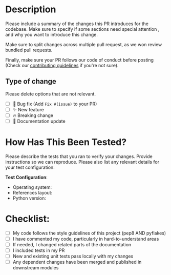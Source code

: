 # Description

Please include a summary of the changes this PR introduces for the codebase. Make sure to specify if some sections need special attention
, and why you want to introduce this change.

Make sure to split changes across multiple pull request, as we won review  bundled pull requests.

Finally, make sure your PR follows our code of conduct before posting (Check our [contributing guidelines](CONTRIBUTING.md) if you're not sure).

## Type of change

Please delete options that are not relevant.

- [ ] :bug: Bug fix (Add `Fix #(issue)` to your PR)
- [ ] :sparkles: New feature
- [ ] :fire: Breaking change
- [ ] :memo: Documentation update

# How Has This Been Tested?

Please describe the tests that you ran to verify your changes. Provide instructions so we can reproduce. Please also list any relevant details for your test configuration:

**Test Configuration**:
* Operating system:
* References layout:
* Python version:

# Checklist:

- [ ] My code follows the style guidelines of this project (pep8 AND pyflakes)
- [ ] I have commented my code, particularly in hard-to-understand areas
- [ ] If needed, I changed related parts of the documentation
- [ ] I included tests in my PR
- [ ] New and existing unit tests pass locally with my changes
- [ ] Any dependent changes have been merged and published in downstream modules
